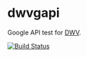 dwvgapi
=======

Google API test for [DWV](https://github.com/ivmartel/dwv).

[![Build Status](https://travis-ci.org/ivmartel/dwvgapi.svg?branch=master)](https://travis-ci.org/ivmartel/dwvgapi)